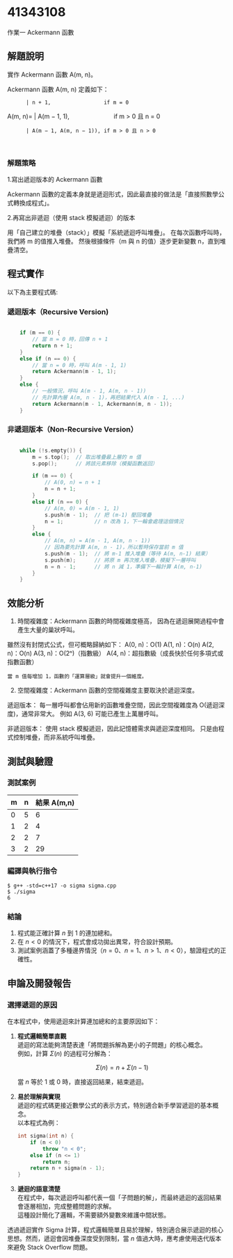 # 41343108

作業一 Ackermann 函數

## 解題說明

實作 Ackermann 函數 A(m, n)。

Ackermann 函數 A(m, n) 定義如下：

          | n + 1,                 if m = 0

A(m, n)=  | A(m − 1, 1),           if m > 0 且 n = 0

          | A(m − 1, A(m, n − 1)), if m > 0 且 n > 0
​
### 解題策略

1.寫出遞迴版本的 Ackermann 函數

   Ackermann 函數的定義本身就是遞迴形式，因此最直接的做法是「直接照數學公式轉換成程式」。

2.再寫出非遞迴（使用 stack 模擬遞迴）的版本

   用「自己建立的堆疊（stack）」模擬「系統遞迴呼叫堆疊」。
   在每次函數呼叫時，我們將 m 的值推入堆疊。
   然後根據條件（m 與 n 的值）逐步更新變數 n，直到堆疊清空。

## 程式實作

以下為主要程式碼: 

### 遞迴版本（Recursive Version)

```cpp

    if (m == 0) {
        // 當 m = 0 時，回傳 n + 1
        return n + 1;
    } 
    else if (n == 0) {
        // 當 n = 0 時，呼叫 A(m - 1, 1)
        return Ackermann(m - 1, 1);
    } 
    else {
        // 一般情況，呼叫 A(m - 1, A(m, n - 1))
        // 先計算內層 A(m, n - 1)，再把結果代入 A(m - 1, ...)
        return Ackermann(m - 1, Ackermann(m, n - 1));
    }
```

### 非遞迴版本（Non-Recursive Version）

```cpp

    while (!s.empty()) {
        m = s.top();  // 取出堆疊最上層的 m 值
        s.pop();      // 將該元素移除（模擬函數返回）

        if (m == 0) {
            // A(0, n) = n + 1
            n = n + 1;
        } 
        else if (n == 0) {
            // A(m, 0) = A(m - 1, 1)
            s.push(m - 1);  // 把 (m-1) 壓回堆疊
            n = 1;          // n 改為 1，下一輪會處理這個情況
        } 
        else {
            // A(m, n) = A(m - 1, A(m, n - 1))
            // 因為要先計算 A(m, n - 1)，所以暫時保存當前 m 值
            s.push(m - 1);  // 將 m-1 推入堆疊（等待 A(m, n-1) 結果）
            s.push(m);      // 將原 m 再次推入堆疊，模擬下一層呼叫
            n = n - 1;      // 將 n 減 1，準備下一輪計算 A(m, n-1)
        }
    }

```

## 效能分析

1. 時間複雜度：Ackermann 函數的時間複雜度極高，
因為在遞迴展開過程中會產生大量的巢狀呼叫。

雖然沒有封閉式公式，但可概略歸納如下：
A(0, n)：O(1)
A(1, n)：O(n)
A(2, n)：O(n)
A(3, n)：O(2ⁿ)（指數級）
A(4, n)：超指數級（成長快於任何多項式或指數函數）

	當 m 值每增加 1，函數的「運算層級」就會提升一個維度。

2. 空間複雜度：Ackermann 函數的空間複雜度主要取決於遞迴深度。

遞迴版本：
	每一層呼叫都會佔用新的函數堆疊空間，因此空間複雜度為
	O(遞迴深度)，通常非常大。
	例如 A(3, 6) 可能已產生上萬層呼叫。

非遞迴版本：
	使用 stack 模擬遞迴，因此記憶體需求與遞迴深度相同。
	只是由程式控制堆疊，而非系統呼叫堆疊。

## 測試與驗證

### 測試案例

| m | n | 結果 A(m,n) |
| - | - | --------- |
| 0 | 5 | 6         |
| 1 | 2 | 4         |
| 2 | 2 | 7         |
| 3 | 2 | 29        |


### 編譯與執行指令

```shell
$ g++ -std=c++17 -o sigma sigma.cpp
$ ./sigma
6
```

### 結論

1. 程式能正確計算 $n$ 到 $1$ 的連加總和。  
2. 在 $n < 0$ 的情況下，程式會成功拋出異常，符合設計預期。  
3. 測試案例涵蓋了多種邊界情況（$n = 0$、$n = 1$、$n > 1$、$n < 0$），驗證程式的正確性。

## 申論及開發報告

### 選擇遞迴的原因

在本程式中，使用遞迴來計算連加總和的主要原因如下：

1. **程式邏輯簡單直觀**  
   遞迴的寫法能夠清楚表達「將問題拆解為更小的子問題」的核心概念。  
   例如，計算 $\Sigma(n)$ 的過程可分解為：  

   $$
   \Sigma(n) = n + \Sigma(n-1)
   $$

   當 $n$ 等於 1 或 0 時，直接返回結果，結束遞迴。

2. **易於理解與實現**  
   遞迴的程式碼更接近數學公式的表示方式，特別適合新手學習遞迴的基本概念。  
   以本程式為例：  

   ```cpp
   int sigma(int n) {
       if (n < 0)
           throw "n < 0";
       else if (n <= 1)
           return n;
       return n + sigma(n - 1);
   }
   ```

3. **遞迴的語意清楚**  
   在程式中，每次遞迴呼叫都代表一個「子問題的解」，而最終遞迴的返回結果會逐層相加，完成整體問題的求解。  
   這種設計簡化了邏輯，不需要額外變數來維護中間狀態。

透過遞迴實作 Sigma 計算，程式邏輯簡單且易於理解，特別適合展示遞迴的核心思想。然而，遞迴會因堆疊深度受到限制，當 $n$ 值過大時，應考慮使用迭代版本來避免 Stack Overflow 問題。
